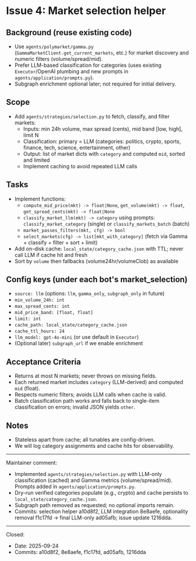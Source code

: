 # Issue 4: Market selection helper

## Background (reuse existing code)
- Use `agents/polymarket/gamma.py` (`GammaMarketClient.get_current_markets`, etc.) for market discovery and numeric filters (volume/spread/mid).
- Prefer LLM-based classification for categories (uses existing `Executor`/OpenAI plumbing and new prompts in `agents/application/prompts.py`).
- Subgraph enrichment optional later; not required for initial delivery.

## Scope
- Add `agents/strategies/selection.py` to fetch, classify, and filter markets:
  - Inputs: min 24h volume, max spread (cents), mid band [low, high], limit N
  - Classification: primary = LLM (categories: politics, crypto, sports, finance, tech, science, entertainment, other)
  - Output: list of market dicts with `category` and computed `mid`, sorted and limited
  - Implement caching to avoid repeated LLM calls

## Tasks
- Implement functions:
  - `compute_mid_price(mkt) -> float|None`, `get_volume(mkt) -> float`, `get_spread_cents(mkt) -> float|None`
  - `classify_market_llm(mkt) -> category` using prompts: `classify_market_category` (single) or `classify_markets_batch` (batch)
  - `market_passes_filters(mkt, cfg) -> bool`
  - `select_markets(cfg) -> list[mkt_with_category]` (fetch via Gamma + classify + filter + sort + limit)
- Add on-disk cache: `local_state/category_cache.json` with TTL; never call LLM if cache hit and fresh
- Sort by `volume` then fallbacks (volume24hr/volumeClob) as available

## Config keys (under each bot's market_selection)
- `source: llm` (options: `llm`, `gamma_only`, `subgraph_only` in future)
- `min_volume_24h: int`
- `max_spread_cents: int`
- `mid_price_band: [float, float]`
- `limit: int`
- `cache_path: local_state/category_cache.json`
- `cache_ttl_hours: 24`
- `llm_model: gpt-4o-mini` (or use default in `Executor`)
- (Optional later) `subgraph_url` if we enable enrichment

## Acceptance Criteria
- Returns at most N markets; never throws on missing fields.
- Each returned market includes `category` (LLM-derived) and computed `mid` (float).
- Respects numeric filters; avoids LLM calls when cache is valid.
- Batch classification path works and falls back to single-item classification on errors; invalid JSON yields `other`.

## Notes
- Stateless apart from cache; all tunables are config-driven.
- We will log category assignments and cache hits for observability.

---
Maintainer comment:
- Implemented `agents/strategies/selection.py` with LLM-only classification (cached) and Gamma metrics (volume/spread/mid). Prompts added in `agents/application/prompts.py`.
- Dry-run verified categories populate (e.g., crypto) and cache persists to `local_state/category_cache.json`.
- Subgraph path removed as requested; no optional imports remain.
- Commits: selection helper a10d8f2, LLM integration 8e8aefe, optionality removal f1c17fd → final LLM-only ad05afb; issue update 1216dda.

---
Closed:
- Date: 2025-09-24
- Commits: a10d8f2, 8e8aefe, f1c17fd, ad05afb, 1216dda

